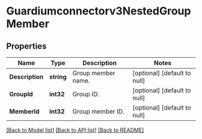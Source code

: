 # Guardiumconnectorv3NestedGroupMember

## Properties
Name | Type | Description | Notes
------------ | ------------- | ------------- | -------------
**Description** | **string** | Group member name. | [optional] [default to null]
**GroupId** | **int32** | Group ID. | [optional] [default to null]
**MemberId** | **int32** | Group member ID. | [optional] [default to null]

[[Back to Model list]](../README.md#documentation-for-models) [[Back to API list]](../README.md#documentation-for-api-endpoints) [[Back to README]](../README.md)

